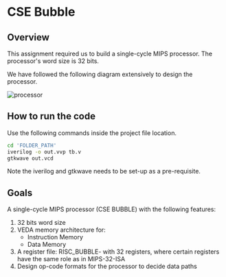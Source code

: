 # CSE Bubble

## Overview

This assignment required us to build a single-cycle MIPS processor. The processor's word size is 32 bits.<br/>

We have followed the following diagram extensively to design the processor.

![processor](https://github.com/quantum2409/CS220/assets/98262532/d9ae0fb8-945f-4d5e-b95b-81fc0970a042)

## How to run the code

Use the following commands inside the project file location.

```bash
cd 'FOLDER_PATH'
iverilog -o out.vvp tb.v
gtkwave out.vcd
```

Note the iverilog and gtkwave needs to be set-up as a pre-requisite.

## Goals

A single-cycle MIPS processor (CSE BUBBLE) with the following features:
<ol>
  <li>32 bits word size</li>
  <li>VEDA memory architecture for: <ul>
    <li>Instruction Memory</li>
    <li>Data Memory</li>
  </ul></li>
  <li>A register file: RISC_BUBBLE- with 32 registers, where certain registers have the same role as in MIPS-32-ISA</li>
  <li>Design op-code formats for the processor to decide data paths</li>
</ol>
